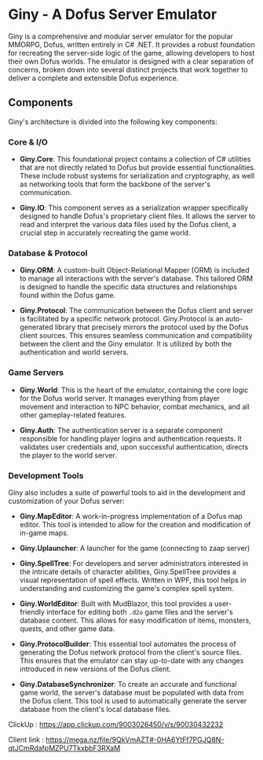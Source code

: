 # Giny - A Dofus Server Emulator

Giny is a comprehensive and modular server emulator for the popular MMORPG, Dofus, written entirely in C# .NET. It provides a robust foundation for recreating the server-side logic of the game, allowing developers to host their own Dofus worlds. The emulator is designed with a clear separation of concerns, broken down into several distinct projects that work together to deliver a complete and extensible Dofus experience.

## Components

Giny's architecture is divided into the following key components:

### Core & I/O

*   **Giny.Core**: This foundational project contains a collection of C# utilities that are not directly related to Dofus but provide essential functionalities. These include robust systems for serialization and cryptography, as well as networking tools that form the backbone of the server's communication.

*   **Giny.IO**: This component serves as a serialization wrapper specifically designed to handle Dofus's proprietary client files. It allows the server to read and interpret the various data files used by the Dofus client, a crucial step in accurately recreating the game world.

### Database & Protocol

*   **Giny.ORM**: A custom-built Object-Relational Mapper (ORM) is included to manage all interactions with the server's database. This tailored ORM is designed to handle the specific data structures and relationships found within the Dofus game.

*   **Giny.Protocol**: The communication between the Dofus client and server is facilitated by a specific network protocol. Giny.Protocol is an auto-generated library that precisely mirrors the protocol used by the Dofus client sources. This ensures seamless communication and compatibility between the client and the Giny emulator. It is utilized by both the authentication and world servers.

### Game Servers

*   **Giny.World**: This is the heart of the emulator, containing the core logic for the Dofus world server. It manages everything from player movement and interaction to NPC behavior, combat mechanics, and all other gameplay-related features.

*   **Giny.Auth**: The authentication server is a separate component responsible for handling player logins and authentication requests. It validates user credentials and, upon successful authentication, directs the player to the world server.

### Development Tools

Giny also includes a suite of powerful tools to aid in the development and customization of your Dofus server:

*   **Giny.MapEditor**: A work-in-progress implementation of a Dofus map editor. This tool is intended to allow for the creation and modification of in-game maps.

*   **Giny.Uplauncher**: A launcher for the game (connecting to zaap server)
  
*   **Giny.SpellTree**: For developers and server administrators interested in the intricate details of character abilities, Giny.SpellTree provides a visual representation of spell effects. Written in WPF, this tool helps in understanding and customizing the game's complex spell system.

*   **Giny.WorldEditor**: Built with MudBlazor, this tool provides a user-friendly interface for editing both `.d2o` game files and the server's database content. This allows for easy modification of items, monsters, quests, and other game data.

*   **Giny.ProtocolBuilder**: This essential tool automates the process of generating the Dofus network protocol from the client's source files. This ensures that the emulator can stay up-to-date with any changes introduced in new versions of the Dofus client.

*   **Giny.DatabaseSynchronizer**: To create an accurate and functional game world, the server's database must be populated with data from the Dofus client. This tool is used to automatically generate the server database from the client's local database files.

ClickUp : https://app.clickup.com/9003026450/v/s/90030432232

Client link : https://mega.nz/file/9QkVmAZT#-0HA6YtFf7PGJQ8N-qtJCmRdafpMZPU7TkxbbF3RXaM
